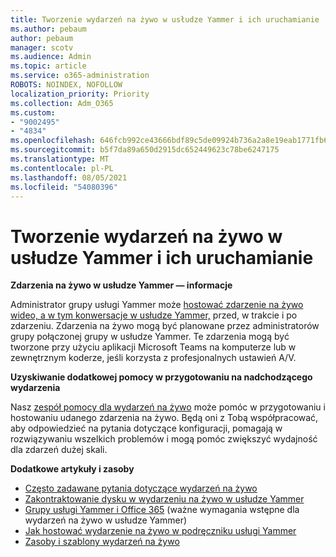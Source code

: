 ```yaml
---
title: Tworzenie wydarzeń na żywo w usłudze Yammer i ich uruchamianie
ms.author: pebaum
author: pebaum
manager: scotv
ms.audience: Admin
ms.topic: article
ms.service: o365-administration
ROBOTS: NOINDEX, NOFOLLOW
localization_priority: Priority
ms.collection: Adm_O365
ms.custom:
- "9002495"
- "4834"
ms.openlocfilehash: 646fcb992ce43666bdf89c5de09924b736a2a8e19eab1771fb6b320b22310eb6
ms.sourcegitcommit: b5f7da89a650d2915dc652449623c78be6247175
ms.translationtype: MT
ms.contentlocale: pl-PL
ms.lasthandoff: 08/05/2021
ms.locfileid: "54080396"
---
```

# <a name="create-and-run-live-events-in-yammer"></a>Tworzenie wydarzeń na żywo w usłudze Yammer i ich uruchamianie

**Zdarzenia na żywo w usłudze Yammer — informacje**

Administrator grupy usługi Yammer może [hostować zdarzenie na żywo wideo, a w tym konwersacje w usłudze Yammer,](https://docs.microsoft.com/yammer/manage-yammer-groups/yammer-live-events) przed, w trakcie i po zdarzeniu. Zdarzenia na żywo mogą być planowane przez administratorów grupy połączonej grupy w usłudze Yammer. Te zdarzenia mogą być tworzone przy użyciu aplikacji Microsoft Teams na komputerze lub w zewnętrznym koderze, jeśli korzysta z profesjonalnych ustawień A/V.

**Uzyskiwanie dodatkowej pomocy w przygotowaniu na nadchodzącego wydarzenia**

Nasz [zespół pomocy dla wydarzeń na żywo](https://aka.ms/AA87gbh) może pomóc w przygotowaniu i hostowaniu udanego zdarzenia na żywo. Będą oni z Tobą współpracować, aby odpowiedzieć na pytania dotyczące konfiguracji, pomagają w rozwiązywaniu wszelkich problemów i mogą pomóc zwiększyć wydajność dla zdarzeń dużej skali.

**Dodatkowe artykuły i zasoby**

- [Często zadawane pytania dotyczące wydarzeń na żywo](https://support.office.com/article/43bbd59d-a734-4c8f-923d-6a239d137d34)
- [Zakontraktowanie dysku w wydarzeniu na żywo w usłudze Yammer](https://support.office.com/article/drive-engagement-in-a-yammer-live-event-c0244ad8-6dcb-419c-add9-2e4a00543412?ui=en-US&rs=en-US&ad=US)
- [Grupy usługi Yammer i Office 365](https://docs.microsoft.com/yammer/manage-yammer-groups/yammer-and-office-365-groups) (ważne wymagania wstępne dla wydarzeń na żywo w usłudze Yammer)
- [Jak hostować wydarzenie na żywo w podręczniku usługi Yammer](https://aka.ms/LiveEventsinYammerplaybook)
- [Zasoby i szablony wydarzeń na żywo](https://aka.ms/LiveEventYammerTemplates)
